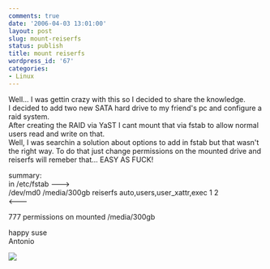 ```yaml
---
comments: true
date: '2006-04-03 13:01:00'
layout: post
slug: mount-reiserfs
status: publish
title: mount reiserfs
wordpress_id: '67'
categories:
- Linux
---
```


Well... I was gettin crazy with this so I decided to share the knowledge.  
I decided to add two new SATA hard drive to my friend's pc and configure a raid system.  
After creating the RAID via YaST I cant mount that via fstab to allow normal users read and write on that.  
Well, I was searchin a solution about options to add in fstab but that wasn't the right way. To do that just change permissions on the mounted drive and reiserfs will remeber that... EASY AS FUCK!  
  
summary:  
in /etc/fstab --->  
/dev/md0   /media/300gb  reiserfs  auto,users,user_xattr,exec  1 2  
<---  
  
777 permissions on mounted /media/300gb  
  
happy suse  
Antonio

[![](http://www.feedburner.com/fb/images/pub/flchklt.gif)](http://feeds.feedburner.com/zekussuse)
